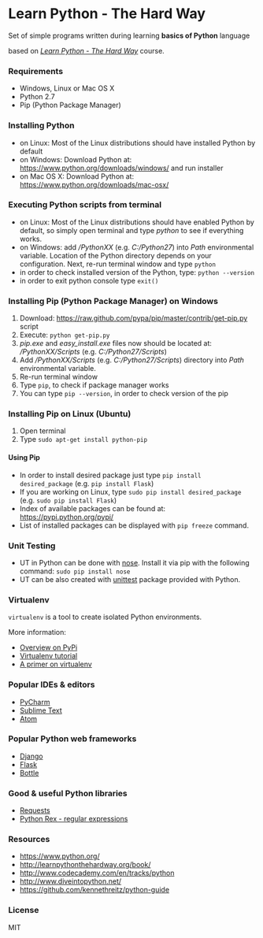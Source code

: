 Learn Python - The Hard Way
=========================
Set of simple programs written during learning **basics of Python** language 

based on *[Learn Python - The Hard Way](http://learnpythonthehardway.org/book/)* course.

### Requirements
* Windows, Linux or Mac OS X
* Python 2.7
* Pip (Python Package Manager)

### Installing Python
* on Linux: Most of the Linux distributions should have installed Python by default
* on Windows: Download Python at: https://www.python.org/downloads/windows/ and run installer
* on Mac OS X: Download Python at: https://www.python.org/downloads/mac-osx/

### Executing Python scripts from terminal
* on Linux: Most of the Linux distributions should have enabled Python by default, so simply open terminal and type *python* to see if everything works.
* on Windows: add */PythonXX* (e.g. *C:/Python27*) into *Path* environmental variable. Location of the Python directory depends on your configuration. Next, re-run terminal window and type `python`
* in order to check installed version of the Python, type: `python --version`
* in order to exit python console type `exit()`

### Installing Pip (Python Package Manager) on Windows
1. Download: https://raw.github.com/pypa/pip/master/contrib/get-pip.py script
2. Execute: `python get-pip.py`
3. *pip.exe* and *easy_install.exe* files now should be located at: */PythonXX/Scripts* (e.g. *C:/Python27/Scripts*)
4. Add */PythonXX/Scripts* (e.g. *C:/Python27/Scripts*) directory into *Path* environmental variable.
5. Re-run terminal window
6. Type `pip`, to check if package manager works
7. You can type `pip --version`, in order to check version of the pip

### Installing Pip on Linux (Ubuntu)
1. Open terminal
2. Type `sudo apt-get install python-pip`

#### Using Pip
* In order to install desired package just type `pip install desired_package` (e.g. `pip install Flask`)
* If you are working on Linux, type `sudo pip install desired_package` (e.g. `sudo pip install Flask`)
* Index of available packages can be found at: https://pypi.python.org/pypi/
* List of installed packages can be displayed with `pip freeze` command.

### Unit Testing
* UT in Python can be done with [nose](https://pypi.python.org/pypi/nose/). Install it via pip with the following command: `sudo pip install nose`
* UT can be also created with [unittest](https://docs.python.org/2/library/unittest.html) package provided with Python.

### Virtualenv

`virtualenv` is a tool to create isolated Python environments.

More information:
* [Overview on PyPi](https://pypi.python.org/pypi/virtualenv)
* [Virtualenv tutorial](http://simononsoftware.com/virtualenv-tutorial/)
* [A primer on virtualenv](http://iamzed.com/2009/05/07/a-primer-on-virtualenv/)

### Popular IDEs & editors
* [PyCharm](https://www.jetbrains.com/pycharm/)
* [Sublime Text](http://www.sublimetext.com/)
* [Atom](https://atom.io/)

### Popular Python web frameworks
* [Django](https://www.djangoproject.com/)
* [Flask](http://flask.pocoo.org/)
* [Bottle](http://bottlepy.org/)

### Good & useful Python libraries
* [Requests](https://github.com/kennethreitz/requests)
* [Python Rex - regular expressions](https://github.com/cypreess/python-rex)

### Resources
* https://www.python.org/
* http://learnpythonthehardway.org/book/
* http://www.codecademy.com/en/tracks/python
* http://www.diveintopython.net/
* https://github.com/kennethreitz/python-guide

### License
MIT
